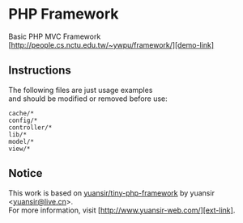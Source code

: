 # PHP Framework #
Basic PHP MVC Framework  
[http://people.cs.nctu.edu.tw/~ywpu/framework/][demo-link]

## Instructions ##
The following files are just usage examples  
and should be modified or removed before use:

```
cache/*
config/*
controller/*
lib/*
model/*
view/*
```

## Notice ##
This work is based on [yuansir/tiny-php-framework][src-link] by yuansir &lt;yuansir@live.cn&gt;.  
For more information, visit [http://www.yuansir-web.com/][ext-link].

[demo-link]: http://people.cs.nctu.edu.tw/~ywpu/framework/
[src-link]: https://github.com/yuansir/tiny-php-framework
[ext-link]: http://www.yuansir-web.com/
